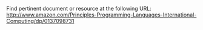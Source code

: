 Find pertinent document or resource at the following URL:
http://www.amazon.com/Principles-Programming-Languages-International-Computing/dp/0137098731
